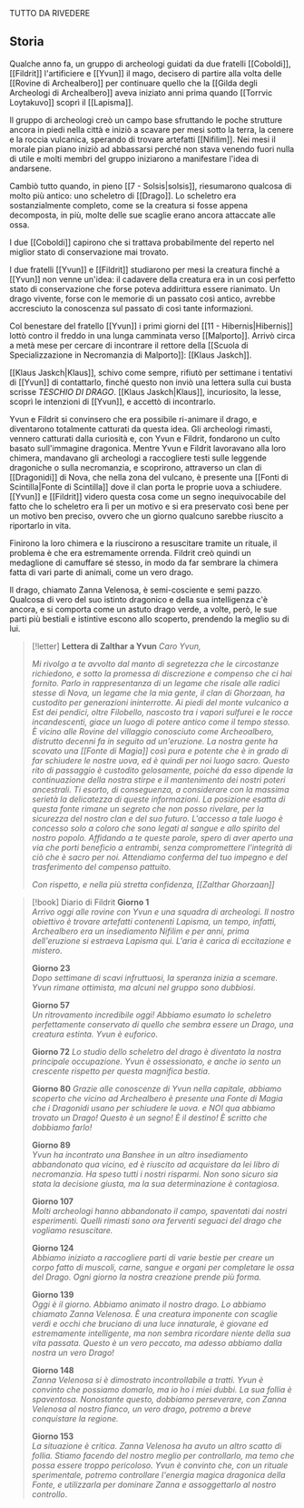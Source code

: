 
TUTTO DA RIVEDERE
## Storia

Qualche anno fa, un gruppo di archeologi guidati da due fratelli [[Coboldi]], [[Fildrit]] l'artificiere e [[Yvun]] il mago, decisero di partire alla volta delle [[Rovine di Archealbero]] per continuare quello che la [[Gilda degli Archeologi di Archealbero]] aveva iniziato anni prima quando [[Torrvic Loytakuvo]] scoprì il [[Lapisma]]. 

Il gruppo di archeologi creò un campo base sfruttando le poche strutture ancora in piedi nella città e iniziò a scavare per mesi sotto la terra, la cenere e la roccia vulcanica, sperando di trovare artefatti [[Nifilim]]. 
Nei mesi il morale pian piano iniziò ad abbassarsi perché non stava venendo fuori nulla di utile e molti membri del gruppo iniziarono a manifestare l'idea di andarsene. 

Cambiò tutto quando, in pieno [[7 - Solsis|solsis]], riesumarono qualcosa di molto più antico: uno scheletro di [[Drago]]. Lo scheletro era sostanzialmente completo, come se la creatura si fosse appena decomposta, in più, molte delle sue scaglie erano ancora attaccate alle ossa. 

I due [[Coboldi]] capirono che si trattava probabilmente del reperto nel miglior stato di conservazione mai trovato. 

I due fratelli [[Yvun]] e [[Fildrit]] studiarono per mesi la creatura finché a [[Yvun]] non venne un'idea: il cadavere della creatura era in un così perfetto stato di conservazione che forse poteva addirittura essere rianimato. Un drago vivente, forse con le memorie di un passato così antico, avrebbe accresciuto la conoscenza sul passato di così tante informazioni. 

Col benestare del fratello [[Yvun]] i primi giorni del [[11 - Hibernis|Hibernis]] lottò contro il freddo in una lunga camminata verso [[Malporto]]. Arrivò circa a metà mese per cercare di incontrare il rettore della [[Scuola di Specializzazione in Necromanzia di Malporto]]: [[Klaus Jaskch]]. 

[[Klaus Jaskch|Klaus]], schivo come sempre, rifiutò per settimane i tentativi di [[Yvun]] di contattarlo, finché questo non inviò una lettera sulla cui busta scrisse *TESCHIO DI DRAGO*. [[Klaus Jaskch|Klaus]], incuriosito, la lesse, scoprì le intenzioni di [[Yvun]], e accettò di incontrarlo. 

Yvun e Fildrit si convinsero che era possibile ri-animare il drago, e diventarono totalmente catturati da questa idea. Gli archeologi rimasti, vennero catturati dalla curiosità e, con Yvun e Fildrit, fondarono un culto basato sull'immagine dragonica. Mentre Yvun e Fildrit lavoravano alla loro chimera, mandavano gli archeologi a raccogliere testi sulle leggende dragoniche o sulla necromanzia, e scoprirono, attraverso un clan di [[Dragonidi]] di Nova, che nella zona del vulcano, è presente una [[Fonti di Scintilla|Fonte di Scintilla]] dove il clan porta le proprie uova a schiudere. 
[[Yvun]] e [[Fildrit]] videro questa cosa come un segno inequivocabile del fatto che lo scheletro era lì per un motivo e si era preservato così bene per un motivo ben preciso, ovvero che un giorno qualcuno sarebbe riuscito a riportarlo in vita. 

Finirono la loro chimera e la riuscirono a resuscitare tramite un rituale, il problema è che era estremamente orrenda. Fildrit creò quindi un medaglione di camuffare sé stesso, in modo da far sembrare la chimera fatta di vari parte di animali, come un vero drago.

Il drago, chiamato Zanna Velenosa, è semi-cosciente e semi pazzo. Qualcosa di vero del suo istinto dragonico e della sua intelligenza c'è ancora, e si comporta come un astuto drago verde, a volte, però, le sue parti più bestiali e istintive escono allo scoperto, prendendo la meglio su di lui. 


> [!letter] **Lettera di Zalthar a Yvun**
>*Caro Yvun,*
>
 >*Mi rivolgo a te avvolto dal manto di segretezza che le circostanze richiedono, e sotto la promessa di discrezione e compenso che ci hai fornito. Parlo in rappresentanza di un legame che risale alle radici stesse di Nova, un legame che la mia gente, il clan di Ghorzaan, ha custodito per generazioni ininterrotte.*
 >*Ai piedi del monte vulcanico a Est dei pendici, oltre Filobello, nascosto tra i vapori sulfurei e le rocce incandescenti, giace un luogo di potere antico come il tempo stesso. È vicino alle Rovine del villaggio conosciuto come Archeoalbero, distrutto decenni fa in seguito ad un'eruzione. La nostra gente ha scovato una [[Fonte di Magia]] così pura e potente che è in grado di far schiudere le nostre uova, ed è quindi per noi luogo sacro. Questo rito di passaggio è custodito gelosamente, poiché da esso dipende la continuazione della nostra stirpe e il mantenimento dei nostri poteri ancestrali.* 
 >*Ti esorto, di conseguenza, a considerare con la massima serietà la delicatezza di queste informazioni. La posizione esatta di questa fonte rimane un segreto che non posso rivelare, per la sicurezza del nostro clan e del suo futuro. L'accesso a tale luogo è concesso solo a coloro che sono legati al sangue e allo spirito del nostro popolo.*
 >*Affidando a te queste parole, spero di aver aperto una via che porti beneficio a entrambi, senza compromettere l'integrità di ciò che è sacro per noi. Attendiamo conferma del tuo impegno e del trasferimento del compenso pattuito.* 
 >
 >*Con rispetto, e nella più stretta confidenza,*
 >*[[Zalthar Ghorzaan]]*


> [!book] Diario di Fildrit
> **Giorno 1**  
> *Arrivo oggi alle rovine con Yvun e una squadra di archeologi. Il nostro obiettivo è trovare artefatti contenenti Lapisma, un tempo, infatti, Archealbero era un insediamento Nifilim e per anni, prima dell'eruzione si estraeva Lapisma qui. L'aria è carica di eccitazione e mistero*. 
> 
> **Giorno 23**  
> *Dopo settimane di scavi infruttuosi, la speranza inizia a scemare. Yvun rimane ottimista, ma alcuni nel gruppo sono dubbiosi*.
> 
> **Giorno 57**  
> *Un ritrovamento incredibile oggi! Abbiamo esumato lo scheletro perfettamente conservato di quello che sembra essere un Drago, una creatura estinta. Yvun è euforico*.
> 
> **Giorno 72**
> *Lo studio dello scheletro del drago è diventato la nostra principale occupazione. Yvun è ossessionato, e anche io sento un crescente rispetto per questa magnifica bestia*.
> 
> **Giorno 80**
> *Grazie alle conoscenze di Yvun nella capitale, abbiamo scoperto che vicino ad Archealbero è presente una Fonte di Magia che i Dragonidi usano per schiudere le uova. e NOI qua abbiamo trovato un Drago! Questo è un segno! È il destino! È scritto che dobbiamo farlo!*
> 
> **Giorno 89**  
> *Yvun ha incontrato una Banshee in un altro insediamento abbandonato qua vicino, ed è riuscito ad acquistare da lei libro di necromanzia. Ha speso tutti i nostri risparmi. Non sono sicuro sia stata la decisione giusta, ma la sua determinazione è contagiosa*.
> 
> **Giorno 107**  
> *Molti archeologi hanno abbandonato il campo, spaventati dai nostri esperimenti. Quelli rimasti sono ora ferventi seguaci del drago che vogliamo resuscitare.*
> 
> **Giorno 124**  
> *Abbiamo iniziato a raccogliere parti di varie bestie per creare un corpo fatto di muscoli, carne, sangue e organi per completare le ossa del Drago. Ogni giorno la nostra creazione prende più forma.*
> 
> **Giorno 139**  
> *Oggi è il giorno. Abbiamo animato il nostro drago. Lo abbiamo chiamato Zanna Velenosa. È una creatura imponente con scaglie verdi e occhi che bruciano di una luce innaturale, è giovane ed estremamente intelligente, ma non sembra ricordare niente della sua vita passata. Questo è un vero peccato, ma adesso abbiamo dalla nostra un vero Drago!*
> 
> **Giorno 148**  
> *Zanna Velenosa si è dimostrato incontrollabile a tratti. Yvun è convinto che possiamo domarlo, ma io ho i miei dubbi. La sua follia è spaventosa. Nonostante questo, dobbiamo perseverare, con Zanna Velenosa al nostro fianco, un vero drago, potremo a breve conquistare la regione.* 
> 
> **Giorno 153**  
> *La situazione è critica. Zanna Velenosa ha avuto un altro scatto di follia. Stiamo facendo del nostro meglio per controllarlo, ma temo che possa essere troppo pericoloso. Yvun è convinto che, con un rituale sperimentale, potremo controllare l'energia magica dragonica della Fonte, e utilizzarla per dominare Zanna e assoggettarlo al nostro controllo*. 



